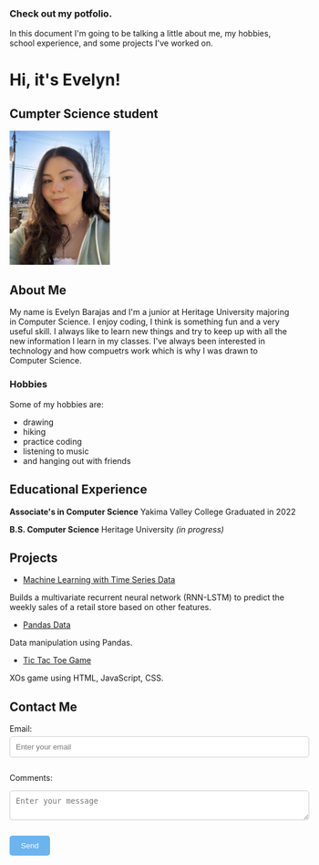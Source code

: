 ### Check out my potfolio. 
In this document I'm going to be talking a little about me, my hobbies, school experience, and some projects I've worked on.

# Hi, it's Evelyn! 
## Cumpter Science student

<img src="Me.jpg" alt="My picture" width="35%">

## About Me

My name is Evelyn Barajas and I'm a junior at Heritage University majoring in Computer Science. I enjoy coding, I think is something fun and a very useful skill. I always like to learn new things and try to keep up with all the new information I learn in my classes. I've always been interested in technology and how compuetrs work which is why I was drawn to Computer Science.

### Hobbies

Some of my hobbies are: 
* drawing  
* hiking 
* practice coding
* listening to music 
* and hanging out with friends

## Educational Experience

**Associate's in Computer Science** Yakima Valley College
Graduated in 2022

**B.S. Computer Science** Heritage University 
*(in progress)*

## Projects

* [Machine Learning with Time Series Data](https://colab.research.google.com/drive/1LOK0fIyfCzOs6xsucTevoavBp1ql96Qq?usp=share_link)

Builds a multivariate recurrent neural network (RNN-LSTM) to predict the weekly sales of a retail store based on other features.

* [Pandas Data](https://github.com/EvelynBarajas/EvelynBarajas.github.io/blob/main/pandasData.py)

Data manipulation using Pandas.

* [Tic Tac Toe Game](/TicTacToe.html) 

XOs game using HTML, JavaScript, CSS.


## Contact Me

<label for="email">Email:</label>
<input type="email" id="email" name="_replyto" placeholder="Enter your email" required><br>
<label for="message">Comments:</label>
<textarea id="message" name="message" placeholder="Enter your message" required></textarea><br>

<input type="submit" value="Send">

<style> 
  form { 
    display: inline-block; text-align: left; 
  } 
  label { 
    display: block; margin-bottom: 5px; 
  } 
  input[type="text"], input[type="email"], textarea { 
    display: block; width: 100%; 
    padding: 10px; 
    margin-bottom: 10px; 
    border-radius: 5px; 
    border: 1px solid #ccc; 
  } 
  input[type="submit"] { 
    background-color: #6CB4EE; 
    color: #fff; padding: 10px 20px; 
    border: none; 
    border-radius: 5px; 
    cursor: pointer;
   } 
</style>
